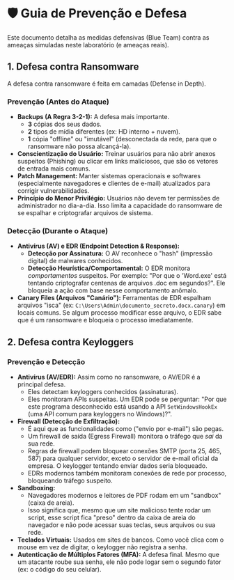 # 🛡️ Guia de Prevenção e Defesa

Este documento detalha as medidas defensivas (Blue Team) contra as ameaças simuladas neste laboratório (e ameaças reais).

## 1. Defesa contra Ransomware

A defesa contra ransomware é feita em camadas (Defense in Depth).

### Prevenção (Antes do Ataque)

* **Backups (A Regra 3-2-1):** A defesa mais importante.
    * **3** cópias dos seus dados.
    * **2** tipos de mídia diferentes (ex: HD interno + nuvem).
    * **1** cópia "offline" ou "imutável" (desconectada da rede, para que o ransomware não possa alcançá-la).
* **Conscientização do Usuário:** Treinar usuários para não abrir anexos suspeitos (Phishing) ou clicar em links maliciosos, que são os vetores de entrada mais comuns.
* **Patch Management:** Manter sistemas operacionais e softwares (especialmente navegadores e clientes de e-mail) atualizados para corrigir vulnerabilidades.
* **Princípio do Menor Privilégio:** Usuários não devem ter permissões de administrador no dia-a-dia. Isso limita a capacidade do ransomware de se espalhar e criptografar arquivos de sistema.

### Detecção (Durante o Ataque)

* **Antivírus (AV) e EDR (Endpoint Detection & Response):**
    * **Detecção por Assinatura:** O AV reconhece o "hash" (impressão digital) de malwares conhecidos.
    * **Detecção Heurística/Comportamental:** O EDR monitora *comportamentos* suspeitos. Por exemplo: "Por que o 'Word.exe' está tentando criptografar centenas de arquivos .doc em segundos?". Ele bloqueia a ação com base nesse comportamento anômalo.
* **Canary Files (Arquivos "Canário"):** Ferramentas de EDR espalham arquivos "isca" (ex: `C:\Users\Admin\documento_secreto.docx.canary`) em locais comuns. Se algum processo modificar esse arquivo, o EDR sabe que é um ransomware e bloqueia o processo imediatamente.

## 2. Defesa contra Keyloggers

### Prevenção e Detecção

* **Antivírus (AV/EDR):** Assim como no ransomware, o AV/EDR é a principal defesa.
    * Eles detectam keyloggers conhecidos (assinaturas).
    * Eles monitoram APIs suspeitas. Um EDR pode se perguntar: "Por que este programa desconhecido está usando a API `SetWindowsHookEx` (uma API comum para keyloggers no Windows)?".
* **Firewall (Detecção de Exfiltração):**
    * É aqui que as funcionalidades como ("envio por e-mail") são pegas.
    * Um firewall de saída (Egress Firewall) monitora o tráfego que *sai* da sua rede.
    * Regras de firewall podem bloquear conexões SMTP (porta 25, 465, 587) para qualquer servidor, exceto o servidor de e-mail oficial da empresa. O keylogger tentando enviar dados seria bloqueado.
    * EDRs modernos também monitoram conexões de rede por processo, bloqueando tráfego suspeito.
* **Sandboxing:**
    * Navegadores modernos e leitores de PDF rodam em um "sandbox" (caixa de areia).
    * Isso significa que, mesmo que um site malicioso tente rodar um script, esse script fica "preso" dentro da caixa de areia do navegador e não pode acessar suas teclas, seus arquivos ou sua rede.
* **Teclados Virtuais:** Usados em sites de bancos. Como você clica com o mouse em vez de digitar, o keylogger não registra a senha.
* **Autenticação de Múltiplos Fatores (MFA):** A defesa final. Mesmo que um atacante roube sua senha, ele não pode logar sem o segundo fator (ex: o código do seu celular).
